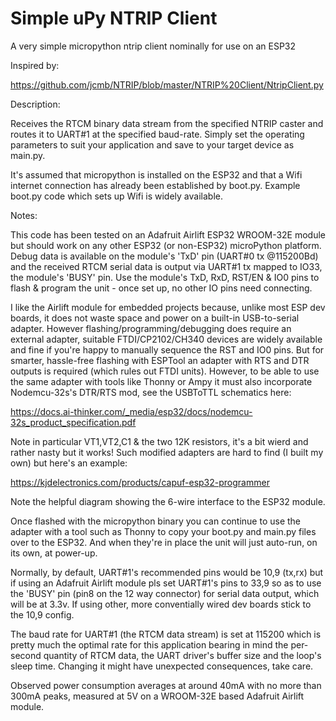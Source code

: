 # Simple uPy NTRIP Client
A very simple micropython ntrip client nominally for use on an ESP32

Inspired by:

  https://github.com/jcmb/NTRIP/blob/master/NTRIP%20Client/NtripClient.py

Description:

  Receives the RTCM binary data stream from the specified NTRIP caster and routes it to
  UART#1 at the specified baud-rate. Simply set the operating parameters to suit your
  application and save to your target device as main.py.

  It's assumed that micropython is installed on the ESP32 and that a Wifi internet
  connection has already been established by boot.py. Example boot.py code which sets
  up Wifi is widely available.

Notes:

  This code has been tested on an Adafruit Airlift ESP32 WROOM-32E module but should
  work on any other ESP32 (or non-ESP32) microPython platform. Debug data is available
  on the module's 'TxD' pin (UART#0 tx @115200Bd) and the received RTCM serial data is
  output via UART#1 tx mapped to IO33, the module's 'BUSY' pin. Use the module's TxD,
  RxD, RST/EN & IO0 pins to flash & program the unit - once set up, no other IO pins
  need connecting.

  I like the Airlift module for embedded projects because, unlike most ESP dev
  boards, it does not waste space and power on a built-in USB-to-serial adapter.
  However flashing/programming/debugging does require an external adapter, suitable
  FTDI/CP2102/CH340 devices are widely available and fine if you're happy to manually
  sequence the RST and IO0 pins. But for smarter, hassle-free flashing with ESPTool
  an adapter with RTS and DTR outputs is required (which rules out FTDI units).
  However, to be able to use the same adapter with tools like Thonny or Ampy it must
  also incorporate Nodemcu-32s's DTR/RTS mod, see the USBToTTL schematics here:
  
  https://docs.ai-thinker.com/_media/esp32/docs/nodemcu-32s_product_specification.pdf
  
  Note in particular VT1,VT2,C1 & the two 12K resistors, it's a bit wierd and rather
  nasty but it works!
  Such modified adapters are hard to find (I built my own) but here's an example:
  
  https://kjdelectronics.com/products/capuf-esp32-programmer
  
  Note the helpful diagram showing the 6-wire interface to the ESP32 module.

  Once flashed with the micropython binary you can continue to use the adapter with
  a tool such as Thonny to copy your boot.py and main.py files over to the ESP32.
  And when they're in place the unit will just auto-run, on its own, at power-up.

  Normally, by default, UART#1's recommended pins would be 10,9 (tx,rx) but if using
  an Adafruit Airlift module pls set UART#1's pins to 33,9 so as to use the 'BUSY' pin
  (pin8 on the 12 way connector) for serial data output, which will be at 3.3v.
  If using other, more conventially wired dev boards stick to the 10,9 config.

  The baud rate for UART#1 (the RTCM data stream) is set at 115200 which is pretty
  much the optimal rate for this application bearing in mind the per-second quantity
  of RTCM data, the UART driver's buffer size and the loop's sleep time. Changing it
  might have unexpected consequences, take care.

  Observed power consumption averages at around 40mA with no more than 300mA peaks,
  measured at 5V on a WROOM-32E based Adafruit Airlift module.
